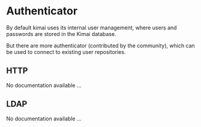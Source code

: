 # Authenticator

By default kimai uses its internal user management, where users and passwords are stored in the Kimai database.

But there are more authenticator (contributed by the community), which can be used to connect to existing user repositories.

## HTTP

No documentation available ...

## LDAP

No documentation available ...
